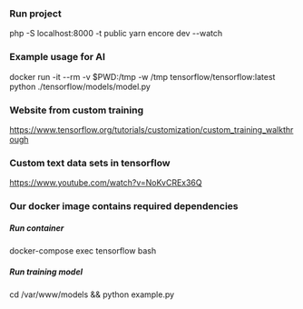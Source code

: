 ### Run project
php -S localhost:8000 -t public
yarn encore dev --watch

### Example usage for AI
docker run -it --rm -v $PWD:/tmp -w /tmp tensorflow/tensorflow:latest python ./tensorflow/models/model.py

### Website from custom training
https://www.tensorflow.org/tutorials/customization/custom_training_walkthrough

### Custom text data sets in tensorflow
https://www.youtube.com/watch?v=NoKvCREx36Q

### Our docker image contains required dependencies
##### Run container
docker-compose exec tensorflow bash
##### Run training model
cd /var/www/models && python example.py
